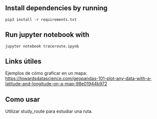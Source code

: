 ## Install dependencies by running
```
pip3 install -r requirements.txt
```

## Run jupyter notebook with
````
jupyter notebook traceroute.ipynb
````

## Links útiles
Ejemplos de cómo graficar en un mapa: https://towardsdatascience.com/geopandas-101-plot-any-data-with-a-latitude-and-longitude-on-a-map-98e01944b972

## Como usar
Utilizar study_route para estudiar una ruta.